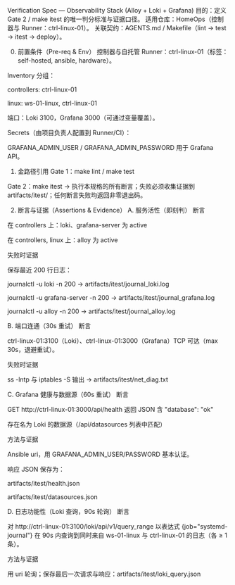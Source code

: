 Verification Spec — Observability Stack (Alloy + Loki + Grafana)
目的：定义 Gate 2 / make itest 的唯一判分标准与证据口径。
适用仓库：HomeOps（控制器与 Runner：ctrl-linux-01）。
关联契约：AGENTS.md / Makefile（lint → test → itest → deploy）。

0. 前置条件（Pre-req & Env）
控制器与自托管 Runner：ctrl-linux-01（标签：self-hosted, ansible, hardware）。

Inventory 分组：

controllers: ctrl-linux-01

linux: ws-01-linux, ctrl-linux-01

端口：Loki 3100，Grafana 3000（可通过变量覆盖）。

Secrets（由项目负责人配置到 Runner/CI）：

GRAFANA_ADMIN_USER / GRAFANA_ADMIN_PASSWORD 用于 Grafana API。

1. 金路径引用
Gate 1：make lint / make test

Gate 2：make itest → 执行本规格的所有断言；失败必须收集证据到 artifacts/itest/；任何断言失败均返回非零退出码。

2. 断言与证据（Assertions & Evidence）
A. 服务活性（即刻判）
断言

在 controllers 上：loki、grafana-server 为 active

在 controllers, linux 上：alloy 为 active

失败时证据

保存最近 200 行日志：

journalctl -u loki -n 200 → artifacts/itest/journal_loki.log

journalctl -u grafana-server -n 200 → artifacts/itest/journal_grafana.log

journalctl -u alloy -n 200 → artifacts/itest/journal_alloy.log

B. 端口连通（30s 重试）
断言

ctrl-linux-01:3100（Loki）、ctrl-linux-01:3000（Grafana）TCP 可达（max 30s，退避重试）。

失败时证据

ss -lntp 与 iptables -S 输出 → artifacts/itest/net_diag.txt

C. Grafana 健康与数据源（60s 重试）
断言

GET http://ctrl-linux-01:3000/api/health 返回 JSON 含 "database": "ok"

存在名为 Loki 的数据源（/api/datasources 列表中匹配）

方法与证据

Ansible uri，用 GRAFANA_ADMIN_USER/PASSWORD 基本认证。

响应 JSON 保存为：

artifacts/itest/health.json

artifacts/itest/datasources.json

D. 日志功能性（Loki 查询，90s 轮询）
断言

对 http://ctrl-linux-01:3100/loki/api/v1/query_range 以表达式 {job="systemd-journal"} 在 90s 内查询到同时来自 ws-01-linux 与 ctrl-linux-01 的日志（各 ≥ 1 条）。

方法与证据

用 uri 轮询；保存最后一次请求与响应：artifacts/itest/loki_query.json

